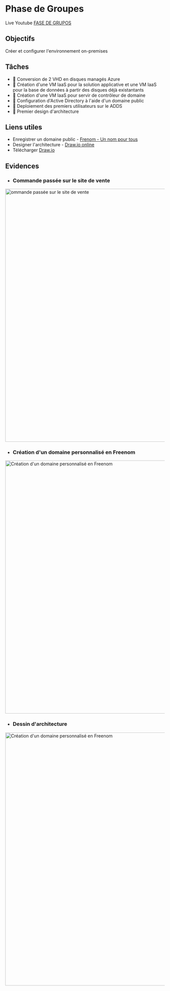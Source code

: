# Phase de Groupes

Live Youtube [FASE DE GRUPOS](https://youtu.be/gJU1-263s4s)

## **Objectifs**

Créer et configurer l'environnement on-premises

## **Tâches**

- 📝 Conversion de 2 VHD en disques managés Azure
- 📝 Création d'une VM IaaS pour la solution applicative et une VM IaaS pour la base de données à partir des disques déjà existantants 
- 📝 Création d'une VM IaaS pour servir de contrôleur de domaine 
- 📝 Configuration d'Active Directory à l'aide d'un domaine public 
- 📝 Deploiement des premiers utilisateurs sur le ADDS 
- 📝 Premier design d'architecture 

## **Liens utiles**

- Enregistrer un domaine public - [Frenom - Un nom pour tous](https://www.freenom.com/pt/index.html)
- Designer l'architecture - [Draw.io online](https://app.diagrams.net/)
- Télécharger [Draw.io](https://github.com/jgraph/drawio-desktop/releases/tag/v20.3.0)


## **Evidences**

- ### Commande passée sur le site de vente
<img alt="ommande passée sur le site de vente" style="width:800px" src="https://user-images.githubusercontent.com/43493818/201472089-8d8543c2-b620-48ab-8ba1-35e8f8382cfd.png">

- ### Création d'un domaine personnalisé en Freenom
<img alt="Création d'un domaine personnalisé en Freenom" style="width:800px" src="https://user-images.githubusercontent.com/43493818/201472083-95701200-87b2-43e7-a49b-1d8eb739784f.png">

- ### Dessin d'architecture
<img alt="Création d'un domaine personnalisé en Freenom" style="width:800px" src="https://user-images.githubusercontent.com/43493818/201472490-9fa39887-5ba5-4a45-b345-88cf6bd6e67d.png">
